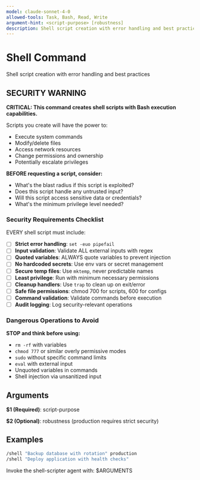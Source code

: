 ```yaml
---
model: claude-sonnet-4-0
allowed-tools: Task, Bash, Read, Write
argument-hint: <script-purpose> [robustness]
description: Shell script creation with error handling and best practices
---
```


# Shell Command

Shell script creation with error handling and best practices

## SECURITY WARNING

**CRITICAL: This command creates shell scripts with Bash execution capabilities.**

Scripts you create will have the power to:
- Execute system commands
- Modify/delete files
- Access network resources
- Change permissions and ownership
- Potentially escalate privileges

**BEFORE requesting a script, consider:**
- What's the blast radius if this script is exploited?
- Does this script handle any untrusted input?
- Will this script access sensitive data or credentials?
- What's the minimum privilege level needed?

### Security Requirements Checklist

EVERY shell script must include:

- [ ] **Strict error handling**: `set -euo pipefail`
- [ ] **Input validation**: Validate ALL external inputs with regex
- [ ] **Quoted variables**: ALWAYS quote variables to prevent injection
- [ ] **No hardcoded secrets**: Use env vars or secret management
- [ ] **Secure temp files**: Use `mktemp`, never predictable names
- [ ] **Least privilege**: Run with minimum necessary permissions
- [ ] **Cleanup handlers**: Use `trap` to clean up on exit/error
- [ ] **Safe file permissions**: chmod 700 for scripts, 600 for configs
- [ ] **Command validation**: Validate commands before execution
- [ ] **Audit logging**: Log security-relevant operations

### Dangerous Operations to Avoid

**STOP and think before using:**
- `rm -rf` with variables
- `chmod 777` or similar overly permissive modes
- `sudo` without specific command limits
- `eval` with external input
- Unquoted variables in commands
- Shell injection via unsanitized input

## Arguments

**$1 (Required)**: script-purpose

**$2 (Optional)**: robustness (production requires strict security)

## Examples

```bash
/shell "Backup database with rotation" production
/shell "Deploy application with health checks"
```

Invoke the shell-scripter agent with: $ARGUMENTS
